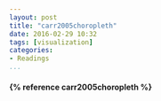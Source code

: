 ```yaml
---
layout: post
title: "carr2005choropleth"
date: 2016-02-29 10:32
tags: [visualization]
categories: 
- Readings
...
```




<h4>{% reference carr2005choropleth %}</h4>
